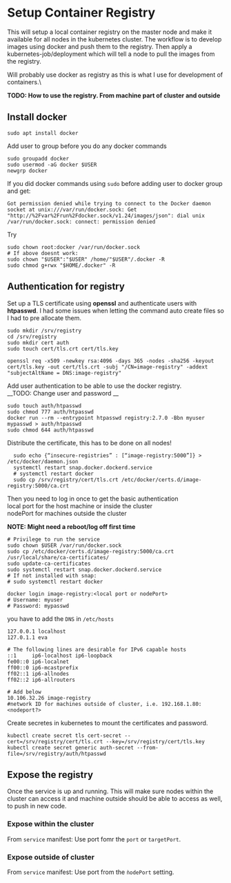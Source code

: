 
# Setup Container Registry
This will setup a local container registry on the master node and make it available for all nodes in the kubernetes cluster. The workflow is to develop images using docker and push them to the registry. Then apply a kubernetes-job/deployment which will tell a node to pull the images from the registry.

Will probably use docker as registry as this is what I use for development of containers.\

__TODO: How to use the registry. From machine part of cluster and outside__

## Install docker
```sudo apt install docker```

Add user to group before you do any docker commands

```
sudo groupadd docker
sudo usermod -aG docker $USER
newgrp docker
```
If you did docker commands using `sudo` before adding user to docker group and get:
```
Got permission denied while trying to connect to the Docker daemon socket at unix:///var/run/docker.sock: Get "http://%2Fvar%2Frun%2Fdocker.sock/v1.24/images/json": dial unix /var/run/docker.sock: connect: permission denied
```
Try
```
sudo chown root:docker /var/run/docker.sock
# If above doesnt work:
sudo chown "$USER":"$USER" /home/"$USER"/.docker -R
sudo chmod g+rwx "$HOME/.docker" -R
```
## Authentication for registry
Set up a TLS certificate using __openssl__ and authenticate users with __htpasswd__.
I had some issues when letting the command auto create files so I had to pre allocate them.
```
sudo mkdir /srv/registry
cd /srv/registry
sudo mkdir cert auth
sudo touch cert/tls.crt cert/tls.key

openssl req -x509 -newkey rsa:4096 -days 365 -nodes -sha256 -keyout cert/tls.key -out cert/tls.crt -subj "/CN=image-registry" -addext "subjectAltName = DNS:image-registry"
```

Add user authentication to be able to use the docker registry.\
  __TODO: Change user and password __
```
sudo touch auth/htpasswd
sudo chmod 777 auth/htpasswd
docker run --rm --entrypoint htpasswd registry:2.7.0 -Bbn myuser mypasswd > auth/htpasswd
sudo chmod 644 auth/htpasswd
```
Distribute the certificate, this has to be done on all nodes!
```
  sudo echo {“insecure-registries” : [“image-registry:5000”]} > /etc/docker/daemon.json
  systemctl restart snap.docker.dockerd.service
  # systemctl restart docker 
  sudo cp /srv/registry/cert/tls.crt /etc/docker/certs.d/image-registry:5000/ca.crt
```
Then you need to log in once to get the basic authentication\
  local port for the host machine or inside the cluster\
  nodePort for machines outside the cluster
  
  __NOTE: Might need a reboot/log off first time__
```
# Privilege to run the service
sudo chown $USER /var/run/docker.sock
sudo cp /etc/docker/certs.d/image-registry:5000/ca.crt /usr/local/share/ca-certificates/
sudo update-ca-certificates
sudo systemctl restart snap.docker.dockerd.service
# If not installed with snap:
# sudo systemctl restart docker

docker login image-registry:<local port or nodePort>
# Username: myuser
# Password: mypasswd
  ```
you have to add the `DNS` in `/etc/hosts`
```
127.0.0.1 localhost
127.0.1.1 eva

# The following lines are desirable for IPv6 capable hosts
::1     ip6-localhost ip6-loopback
fe00::0 ip6-localnet
ff00::0 ip6-mcastprefix
ff02::1 ip6-allnodes
ff02::2 ip6-allrouters

# Add below 
10.106.32.26 image-registry
#network ID for machines outside of cluster, i.e. 192.168.1.80:<nodeport?>
```

Create secretes in kubernetes to mount the certificates and password.
```
kubectl create secret tls cert-secret --cert=/srv/registry/cert/tls.crt --key=/srv/registry/cert/tls.key
kubectl create secret generic auth-secret --from-file=/srv/registry/auth/htpasswd
```
## Expose the registry
Once the service is up and running. This will make sure nodes within the cluster can access it and machine outside should be able to access as well, to push in new code.
### Expose within the cluster
From `service` manifest: Use port fomr the `port` or `targetPort`.
### Expose outside of cluster
From `service` manifest: Use port from the `ǹodePort` setting.
